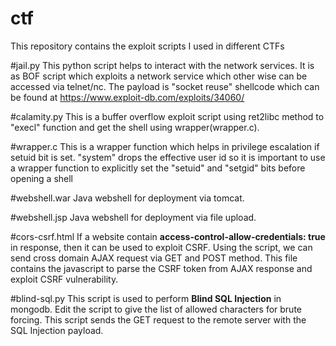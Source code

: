 # ctf
This repository contains the exploit scripts I used in different CTFs

#jail.py
This python script helps to interact with the network services. It is as BOF script which exploits a network service which other wise can be accessed via telnet/nc. The payload is "socket reuse" shellcode which can be found at https://www.exploit-db.com/exploits/34060/

#calamity.py
This is a buffer overflow exploit script using ret2libc method to "execl" function and get the shell using wrapper(wrapper.c).

#wrapper.c
This is a wrapper function which helps in privilege escalation if setuid bit is set. "system" drops the effective user id so it is important to use a wrapper function to explicitly set the "setuid" and "setgid" bits before opening a shell

#webshell.war
Java webshell for deployment via tomcat.

#webshell.jsp
Java webshell for deployment via file upload.

#cors-csrf.html
If a website contain **access-control-allow-credentials: true** in response, then it can be used to exploit CSRF. Using the script, we can send cross domain AJAX request via GET and POST method. This file contains the javascript to parse the CSRF token from AJAX response and exploit CSRF vulnerability. 

#blind-sql.py
This script is used to perform **Blind SQL Injection** in mongodb. Edit the script to give the list of allowed characters for brute forcing. This script sends the GET request to the remote server with the SQL Injection payload.


